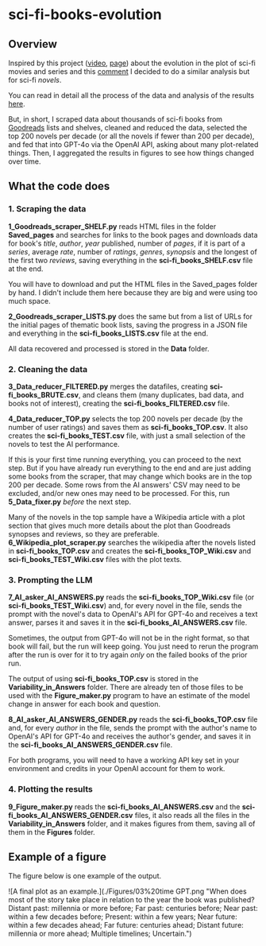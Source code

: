 # sci-fi-books-evolution

## Overview

Inspired by this project ([video](https://www.youtube.com/watch?v=nRQ2vMpw-n8), [page](https://pudding.cool/2024/07/scifi/)) about the evolution in the plot of sci-fi movies and series and this [comment](https://www.youtube.com/watch?v=nRQ2vMpw-n8&lc=UgyRg89P8kRYQ2SdXrV4AaABAg) I decided to do a similar analysis but for sci-fi _novels_.

You can read in detail all the process of the data and analysis of the results [here](https://fdesmello.wordpress.com/2024/11/21/a-journey-through-160-years-of-sci-fi-novels-a-study-using-data-and-ai/).

But, in short, I scraped data about thousands of sci-fi books from [Goodreads](https://www.goodreads.com/) lists and shelves, cleaned and reduced the data, selected the top 200 novels per decade (or all the novels if fewer than 200 per decade), and fed that into GPT-4o via the OpenAI API, asking about many plot-related things. Then, I aggregated the results in figures to see how things changed over time.

## What the code does

### 1. Scraping the data

**1_Goodreads_scraper_SHELF.py** reads HTML files in the folder **Saved_pages** and searches for links to the book pages and downloads data for book's _title_, _author_, _year_ published, number of _pages_, if it is part of a _series_, average _rate_, number of _ratings_, _genres_, _synopsis_ and the longest of the first two _reviews_, saving everything in the **sci-fi_books_SHELF.csv** file at the end.

You will have to download and put the HTML files in the Saved_pages folder by hand. I didn't include them here because they are big and were using too much space.

**2_Goodreads_scraper_LISTS.py** does the same but from a list of URLs for the initial pages of thematic book lists, saving the progress in a JSON file and everything in the **sci-fi_books_LISTS.csv** file at the end. 

All data recovered and processed is stored in the **Data** folder.

### 2. Cleaning the data

**3_Data_reducer_FILTERED.py** merges the datafiles, creating **sci-fi_books_BRUTE.csv**, and cleans them (many duplicates, bad data, and books not of interest), creating the **sci-fi_books_FILTERED.csv** file.

**4_Data_reducer_TOP.py** selects the top 200 novels per decade (by the number of user ratings) and saves them as **sci-fi_books_TOP.csv**. It also creates the **sci-fi_books_TEST.csv** file, with just a small selection of the novels to test the AI performance. 

If this is your first time running everything, you can proceed to the next step. But if you have already run everything to the end and are just adding some books from the scraper, that may change which books are in the top 200 per decade. Some rows from the AI answers' CSV may need to be excluded, and/or new ones may need to be processed. For this, run **5_Data_fixer.py** _before_ the next step.

Many of the novels in the top sample have a Wikipedia article with a plot section that gives much more details about the plot than Goodreads synopses and reviews, so they are preferable. **6_Wikipedia_plot_scraper.py** searches the wikipedia after the novels listed in **sci-fi_books_TOP.csv** and creates the **sci-fi_books_TOP_Wiki.csv** and **sci-fi_books_TEST_Wiki.csv** files with the plot texts.

### 3. Prompting the LLM

**7_AI_asker_AI_ANSWERS.py** reads the **sci-fi_books_TOP_Wiki.csv** file (or **sci-fi_books_TEST_Wiki.csv**) and, for every novel in the file, sends the prompt with the novel's data to OpenAI's API for GPT-4o and receives a text answer, parses it and saves it in the **sci-fi_books_AI_ANSWERS.csv** file.

Sometimes, the output from GPT-4o will not be in the right format, so that book will fail, but the run will keep going. You just need to rerun the program after the run is over for it to try again _only_ on the failed books of the prior run.

The output of using **sci-fi_books_TOP.csv** is stored in the **Variability_in_Answers** folder. There are already ten of those files to be used with the **Figure_maker.py** program to have an estimate of the model change in answer for each book and question.

**8_AI_asker_AI_ANSWERS_GENDER.py** reads the **sci-fi_books_TOP.csv** file and, for every _author_ in the file, sends the prompt with the author's name to OpenAI's API for GPT-4o and receives the author's gender, and saves it in the **sci-fi_books_AI_ANSWERS_GENDER.csv** file.

For both programs, you will need to have a working API key set in your environment and credits in your OpenAI account for them to work.

### 4. Plotting the results

**9_Figure_maker.py** reads the **sci-fi_books_AI_ANSWERS.csv** and the **sci-fi_books_AI_ANSWERS_GENDER.csv** files, it also reads all the files in the **Variability_in_Answers** folder, and it makes figures from them, saving all of them in the **Figures** folder.

## Example of a figure

The figure below is one example of the output.

![A final plot as an example.](./Figures/03%20time GPT.png "When does most of the story take place in relation to the year the book was published? Distant past: millennia or more before; Far past: centuries before; Near past: within a few decades before; Present: within a few years; Near future: within a few decades ahead; Far future: centuries ahead; Distant future: millennia or more ahead; Multiple timelines; Uncertain.")
